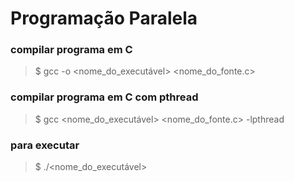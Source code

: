 # Programação Paralela





### compilar programa em C 

> $ gcc    -o <nome_do_executável>      <nome_do_fonte.c>
 


### compilar programa em C com pthread

> $ gcc <nome_do_executável>      <nome_do_fonte.c>  -lpthread



### para executar

> $ ./<nome_do_executável>     

